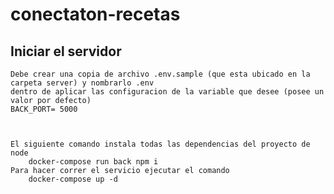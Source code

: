 # conectaton-recetas

## Iniciar el servidor

    Debe crear una copia de archivo .env.sample (que esta ubicado en la carpeta server) y nombrarlo .env 
    dentro de aplicar las configuracion de la variable que desee (posee un valor por defecto)
    BACK_PORT= 5000
     


    El siguiente comando instala todas las dependencias del proyecto de node
        docker-compose run back npm i 
    Para hacer correr el servicio ejecutar el comando 
        docker-compose up -d 